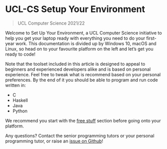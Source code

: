 # UCL-CS Setup Your Environment
> UCL Computer Science 2021/22

Welcome to Set Up Your Environment, a UCL Computer Science initiative to help you get your laptop ready with everything 
you need to do your first-year work. This documentation is divided up by Windows 10, macOS and Linux, so head on to your 
favourite platform on the left and let’s get you ready to code!

Note that the toolset included in this article is designed to appeal to beginners and experienced developers alike and 
is based on personal experience. Feel free to tweak what is recommend based on your personal preferences. By the end 
of it you should be able to program and run code written in:
* C
* Haskell
* Java
* Python

We recommend you start with the [free stuff](/all/free-stuff.md) section before going onto your platform.

Any questions? Contact the senior programming tutors or your personal programming tutor, or raise an
[issue on Github](https://github.com/greenfrogs/ucl_cs_setup_your_environment/issues)!

